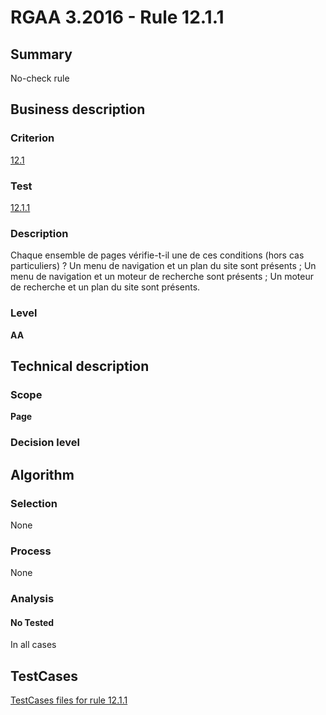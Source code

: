 # RGAA 3.2016 - Rule 12.1.1

## Summary
No-check rule


## Business description

### Criterion
[12.1](http://references.modernisation.gouv.fr/rgaa-accessibilite/criteres.html#crit-12-1)

### Test
[12.1.1](http://references.modernisation.gouv.fr/rgaa-accessibilite/criteres.html#test-12-1-1)

### Description
Chaque ensemble de pages vérifie-t-il une de ces conditions (hors cas particuliers) ? Un menu de navigation et un plan du site sont présents ; Un menu de navigation et un moteur de recherche sont présents ; Un moteur de recherche et un plan du site sont présents.

### Level
**AA**


## Technical description

### Scope
**Page**

### Decision level


## Algorithm

### Selection
None

### Process
None

### Analysis

#### No Tested
In all cases


##  TestCases

[TestCases files for rule 12.1.1](https://github.com/Asqatasun/Asqatasun/tree/RGAA_3.2016/rules/rules-rgaa3.2016/src/test/resources/testcases/rgaa32016/Rgaa32016Rule120101/)



